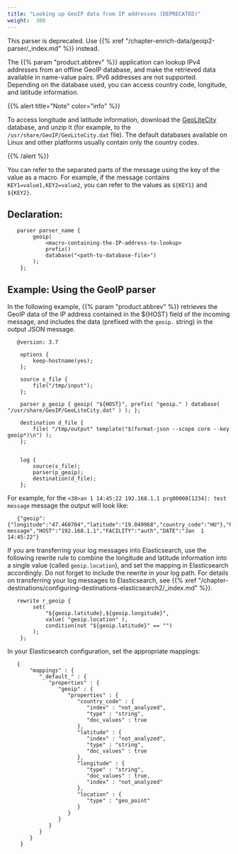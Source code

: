 ```yaml
---
title: "Looking up GeoIP data from IP addresses (DEPRECATED)"
weight:  300
---
```

<!-- DISCLAIMER: This file is based on the syslog-ng Open Source Edition documentation https://github.com/balabit/syslog-ng-ose-guides/commit/2f4a52ee61d1ea9ad27cb4f3168b95408fddfdf2 and is used under the terms of The syslog-ng Open Source Edition Documentation License. The file has been modified by Axoflow. -->

This parser is deprecated. Use {{% xref "/chapter-enrich-data/geoip2-parser/_index.md" %}} instead.

The {{% param "product.abbrev" %}} application can lookup IPv4 addresses from an offline GeoIP database, and make the retrieved data available in name-value pairs. IPv6 addresses are not supported. Depending on the database used, you can access country code, longitude, and latitude information.

{{% alert title="Note" color="info" %}}

To access longitude and latitude information, download the [GeoLiteCity](http://geolite.maxmind.com/download/geoip/database/GeoLiteCity.dat.gz) database, and unzip it (for example, to the `/usr/share/GeoIP/GeoLiteCity.dat` file). The default databases available on Linux and other platforms usually contain only the country codes.

{{% /alert %}}

You can refer to the separated parts of the message using the key of the value as a macro. For example, if the message contains `KEY1=value1,KEY2=value2`, you can refer to the values as `${KEY1}` and `${KEY2}`.


## Declaration:

```shell
   parser parser_name {
        geoip(
            <macro-containing-the-IP-address-to-lookup>
            prefix()
            database("<path-to-database-file>")
        );
    };
```



## Example: Using the GeoIP parser

In the following example, {{% param "product.abbrev" %}} retrieves the GeoIP data of the IP address contained in the ${HOST} field of the incoming message, and includes the data (prefixed with the `geoip.` string) in the output JSON message.

```shell
   @version: 3.7
    
    options {
        keep-hostname(yes);
    };
    
    source s_file {
        file("/tmp/input");
    };
    
    parser p_geoip { geoip( "${HOST}", prefix( "geoip." ) database( "/usr/share/GeoIP/GeoLiteCity.dat" ) ); };
    
    destination d_file {
        file( "/tmp/output" template("$(format-json --scope core --key geoip*)\n") );
    };
    
    
    log {
        source(s_file);
        parser(p_geoip);
        destination(d_file);
    };
```

For example, for the `<38>an 1 14:45:22 192.168.1.1 prg00000[1234]: test message` message the output will look like:

```shell
   {"geoip":{"longitude":"47.460704","latitude":"19.049968","country_code":"HU"},"PROGRAM":"prg00000","PRIORITY":"info","PID":"1234","MESSAGE":"test message","HOST":"192.168.1.1","FACILITY":"auth","DATE":"Jan  1 14:45:22"}
```

If you are transferring your log messages into Elasticsearch, use the following rewrite rule to combine the longitude and latitude information into a single value (called `geoip.location`), and set the mapping in Elasticsearch accordingly. Do not forget to include the rewrite in your log path. For details on transferring your log messages to Elasticsearch, see {{% xref "/chapter-destinations/configuring-destinations-elasticsearch2/_index.md" %}}.

```shell
   rewrite r_geoip {
        set(
            "${geoip.latitude},${geoip.longitude}",
            value( "geoip.location" ),
            condition(not "${geoip.latitude}" == "")
        );
    };
```

In your Elasticsearch configuration, set the appropriate mappings:

```shell
   {
       "mappings" : {
          "_default_" : {
             "properties" : {
                "geoip" : {
                   "properties" : {
                      "country_code" : {
                         "index" : "not_analyzed",
                         "type" : "string",
                         "doc_values" : true
                      },
                      "latitude" : {
                         "index" : "not_analyzed",
                         "type" : "string",
                         "doc_values" : true
                      },
                      "longitude" : {
                         "type" : "string",
                         "doc_values" : true,
                         "index" : "not_analyzed"
                      },
                      "location" : {
                         "type" : "geo_point"
                      }
                   }
                }
             }
          }
       }
    }
```

